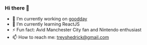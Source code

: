 ### Hi there 👋

- 🔭 I’m currently working on [goodday](https://github.com/treyshedrick/goodday)
- 🌱 I’m currently learning ReactJS
- ⚡ Fun fact: Avid Manchester City fan and Nintendo enthusiast
- 📫 How to reach me: treyshedrick@gmail.com
